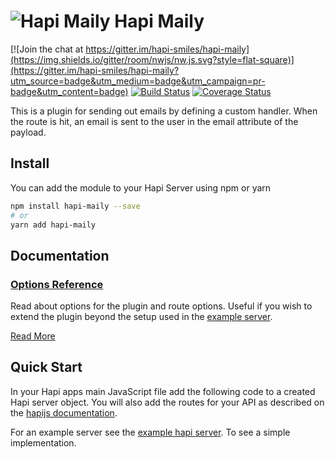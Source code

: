 # ![Hapi Maily](http://i.imgur.com/Ko5GT7a.png?1) Hapi Maily
[![Join the chat at https://gitter.im/hapi-smiles/hapi-maily](https://img.shields.io/gitter/room/nwjs/nw.js.svg?style=flat-square)](https://gitter.im/hapi-smiles/hapi-maily?utm_source=badge&utm_medium=badge&utm_campaign=pr-badge&utm_content=badge)
[![Build Status](https://img.shields.io/travis/joshferrell/hapi-maily/master.svg?style=flat-square)](https://travis-ci.org/joshferrell/hapi-maily)
[![Coverage Status](https://img.shields.io/coveralls/joshferrell/hapi-maily/master.svg?style=flat-square)](https://coveralls.io/github/joshferrell/hapi-maily?branch=master)

This is a plugin for sending out emails by defining a custom handler. When the route is hit, an
email is sent to the user in the email attribute of the payload.

## Install

You can add the module to your Hapi Server using npm or yarn
```sh
npm install hapi-maily --save
# or
yarn add hapi-maily
```

## Documentation
### [Options Reference](./docs/options-reference.md)

Read about options for the plugin and route options. Useful if you wish to extend the plugin
beyond the setup used in the [example server](../server).

[Read More](./docs/options-reference.md)

## Quick Start

In your Hapi apps main JavaScript file add the following code to a created Hapi server object.
You will also add the routes for your API as described on the [hapijs documentation](http://hapijs.com).

For an example server see the [example hapi server](../server). To see a simple implementation.
